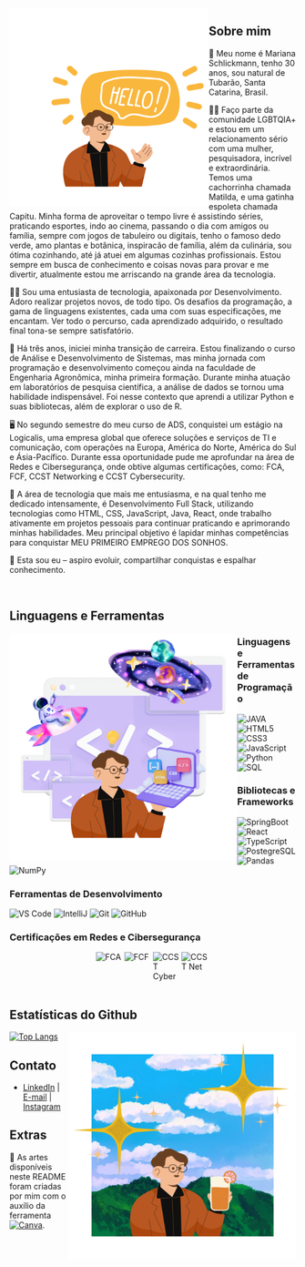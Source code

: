 <div>
<img align="left" alt="Mariana-Schlick-Hello" height="350" width="350" src="./me.png">
</div>

## Sobre mim

💖 Meu nome é Mariana Schlickmann, tenho 30 anos, sou natural de Tubarão, Santa Catarina, Brasil.

🏳️‍🌈 Faço parte da comunidade LGBTQIA+ e estou em um relacionamento sério com uma mulher, pesquisadora, incrível e extraordinária. Temos uma cachorrinha chamada Matilda, e uma gatinha espoleta chamada Capitu. Minha forma de aproveitar o tempo livre é assistindo séries, praticando esportes, indo ao cinema, passando o dia com amigos ou família, sempre com jogos de tabuleiro ou digitais, tenho o famoso dedo verde, amo plantas e botânica, inspiracão de família, além da culinária, sou ótima cozinhando, até já atuei em algumas cozinhas profissionais. Estou sempre em busca de conhecimento e coisas novas para provar e me divertir, atualmente estou me arriscando na grande área da tecnologia.

👩‍💻  Sou uma entusiasta de tecnologia, apaixonada por Desenvolvimento. Adoro realizar projetos novos, de todo tipo. Os desafios da programação, a gama de linguagens existentes, cada uma com suas especificações, me encantam. Ver todo o percurso, cada aprendizado adquirido, o resultado final tona-se sempre satisfatório.

🌱  Há três anos, iniciei minha transição de carreira. Estou finalizando o curso de Análise e Desenvolvimento de Sistemas, mas minha jornada com programação e desenvolvimento começou ainda na faculdade de Engenharia Agronômica, minha primeira formação. Durante minha atuação em laboratórios de pesquisa científica, a análise de dados se tornou uma habilidade indispensável. Foi nesse contexto que aprendi a utilizar Python e suas bibliotecas, além de explorar o uso de R.

🖥️ No segundo semestre do meu curso de ADS, conquistei um estágio na Logicalis, uma empresa global que oferece soluções e serviços de TI e comunicação, com operações na Europa, América do Norte, América do Sul e Ásia-Pacífico. Durante essa oportunidade pude me aprofundar na área de Redes e Cibersegurança, onde obtive algumas certificações, como: FCA, FCF, CCST Networking e CCST Cybersecurity.
 
💼 A área de tecnologia que mais me entusiasma, e na qual tenho me dedicado intensamente, é Desenvolvimento Full Stack, utilizando tecnologias como HTML, CSS, JavaScript, Java, React, onde trabalho ativamente em projetos pessoais para continuar praticando e aprimorando minhas habilidades. Meu principal objetivo é lapidar minhas competências para conquistar MEU PRIMEIRO EMPREGO DOS SONHOS.

🚀 Esta sou eu – aspiro evoluir, compartilhar conquistas e espalhar conhecimento.

<br/>

## Linguagens e Ferramentas

<div>
<img align="left" alt="Mariana-Schlick-Dev" height="400" width="400" src="./dev.png">
</div>

### Linguagens e Ferramentas de Programação

![JAVA](https://img.shields.io/badge/Java-ED8B00?style=flat-square&logo=openjdk&logoColor=white)
![HTML5](https://img.shields.io/badge/-HTML5-E34F26?style=flat-square&logo=html5&logoColor=white)
![CSS3](https://img.shields.io/badge/-CSS3-1572B6?style=flat-square&logo=css3&logoColor=white)
![JavaScript](https://img.shields.io/badge/-JavaScript-F7DF1E?style=flat-square&logo=javascript&logoColor=black)
![Python](https://img.shields.io/badge/-Python-3776AB?style=flat-square&logo=python&logoColor=white)
![SQL](https://img.shields.io/badge/-SQL-4479A1?style=flat-square&logo=postgresql&logoColor=white)

### Bibliotecas e Frameworks

![SpringBoot](https://img.shields.io/badge/SpringBoot-6DB33F?style=flat-square&logo=Spring&logoColor=white)
![React](https://img.shields.io/badge/-React-61DAFB?style=flat-square&logo=react&logoColor=white)
![TypeScript](https://img.shields.io/badge/-TypeScript-3178C6?style=flat-square&logo=typescript&logoColor=white)
![PostegreSQL](https://img.shields.io/badge/postgresql-4169e1?style=flat-square&logo=postgresql&logoColor=white)
![Pandas](https://img.shields.io/badge/-Pandas-150458?style=flat-square&logo=pandas&logoColor=white)
![NumPy](https://img.shields.io/badge/-NumPy-013243?style=flat-square&logo=numpy&logoColor=white)

### Ferramentas de Desenvolvimento

![VS Code](https://img.shields.io/badge/-VS%20Code-007ACC?style=flat-square&logo=visual-studio-code&logoColor=white)
![IntelliJ](https://img.shields.io/badge/Intellij%20Idea-000?style=flat-square&logo=intellij-idea&style=for-the-badge)
![Git](https://img.shields.io/badge/-Git-F05032?style=flat-square&logo=git&logoColor=white)
![GitHub](https://img.shields.io/badge/-GitHub-181717?style=flat-square&logo=github&logoColor=white)

### Certificações em Redes e Cibersegurança

<div style="display: flex; justify-content: center; gap: 10;">
 <img src="https://images.credly.com/images/20082fc1-94af-4773-9df0-28856b566748/image.png" alt="FCA" width="50"/>
 <img src="https://cercoltd.com/news/wp-content/uploads/2023/12/icon-nse-fund-cybersecurity-1024x1024.png" alt="FCF" width="50"/>
 <img src="https://images.credly.com/images/daf36702-99d0-4ebb-9788-ba7ac797cc8e/image.png" alt="CCST Cyber" width="50"/>
 <img src="https://images.credly.com/images/57d88bab-75be-4400-a2fd-dbfa8e2b056e/twitter_thumb_201604_image.png" alt="CCST Net" width="50"/>
</div>

<br/>

## Estatísticas do Github

<div>
<img align="right" alt="Mariana-Schlick-Enjoy" src="./enjoy.png" height="400" width="400">
</div>

[![Top Langs](https://github-readme-stats.vercel.app/api/top-langs/?username=anuraghazra&layout=donut-vertical)](https://github.com/anuraghazra/github-readme-stats)

## Contato  

- [LinkedIn](https://linkedin.com/in/marianaschlickmann) | [E-mail](mailto:mariana.silva@email.com) | [Instagram](https://instagram.com/mariana.schlick)

## Extras

🎨 As artes disponíveis neste README foram criadas por mim com o auxílio da ferramenta [![Canva](https://img.shields.io/badge/Canva-FF6F00?style=flat&logo=canva&logoColor=white)](https://www.canva.com).
